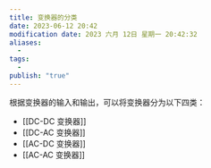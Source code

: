 ```yaml
---
title: 变换器的分类
date: 2023-06-12 20:42
modification date: 2023 六月 12日 星期一 20:42:32
aliases:
  - 
tags:
  - 
publish: "true"
---
```


根据变换器的输入和输出，可以将变换器分为以下四类：

- [[DC-DC 变换器]]
- [[DC-AC 变换器]]
- [[AC-DC 变换器]]
- [[AC-AC 变换器]]

